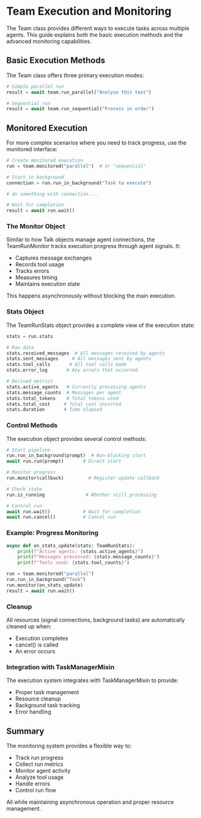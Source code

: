 # Team Execution and Monitoring

The Team class provides different ways to execute tasks across multiple agents. This guide explains both the basic execution methods and the advanced monitoring capabilities.

## Basic Execution Methods

The Team class offers three primary execution modes:

```python
# Simple parallel run
result = await team.run_parallel("Analyze this text")

# Sequential run
result = await team.run_sequential("Process in order")

```

## Monitored Execution

For more complex scenarios where you need to track progress, use the monitored interface:

```python
# Create monitored execution
run = team.monitored("parallel")  # or "sequential"

# Start in background
connection = run.run_in_background("Task to execute")

# do something with connection....

# Wait for completion
result = await run.wait()
```

### The Monitor Object

Similar to how Talk objects manage agent connections, the TeamRunMonitor tracks execution progress through agent signals. It:

- Captures message exchanges
- Records tool usage
- Tracks errors
- Measures timing
- Maintains execution state

This happens asynchronously without blocking the main execution.

### Stats Object

The TeamRunStats object provides a complete view of the execution state:

```python
stats = run.stats

# Raw data
stats.received_messages  # All messages received by agents
stats.sent_messages     # All messages sent by agents
stats.tool_calls       # All tool calls made
stats.error_log       # Any errors that occurred

# Derived metrics
stats.active_agents   # Currently processing agents
stats.message_counts  # Messages per agent
stats.total_tokens    # Total tokens used
stats.total_cost     # Total cost incurred
stats.duration       # Time elapsed
```

### Control Methods

The execution object provides several control methods:

```python
# Start pipeline
run.run_in_background(prompt)  # Non-blocking start
await run.run(prompt)       # Direct start

# Monitor progress
run.monitor(callback)         # Register update callback

# Check state
run.is_running               # Whether still processing

# Control run
await run.wait()            # Wait for completion
await run.cancel()          # Cancel run
```

### Example: Progress Monitoring

```python
async def on_stats_update(stats: TeamRunStats):
    print(f"Active agents: {stats.active_agents}")
    print(f"Messages processed: {stats.message_counts}")
    print(f"Tools used: {stats.tool_counts}")

run = team.monitored("parallel")
run.run_in_background("Task")
run.monitor(on_stats_update)
result = await run.wait()
```

### Cleanup

All resources (signal connections, background tasks) are automatically cleaned up when:
- Execution completes
- cancel() is called
- An error occurs

### Integration with TaskManagerMixin

The execution system integrates with TaskManagerMixin to provide:
- Proper task management
- Resource cleanup
- Background task tracking
- Error handling

## Summary

The monitoring system provides a flexible way to:
- Track run progress
- Collect run metrics
- Monitor agent activity
- Analyze tool usage
- Handle errors
- Control run flow

All while maintaining asynchronous operation and proper resource management.
